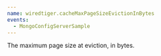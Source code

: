 ```yaml
---
name: wiredtiger.cacheMaxPageSizeEvictionInBytes
events:
  - MongoConfigServerSample
---
```


The maximum page size at eviction, in bytes.